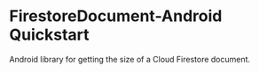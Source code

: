 # FirestoreDocument-Android Quickstart

Android library for getting the size of a Cloud Firestore document.
